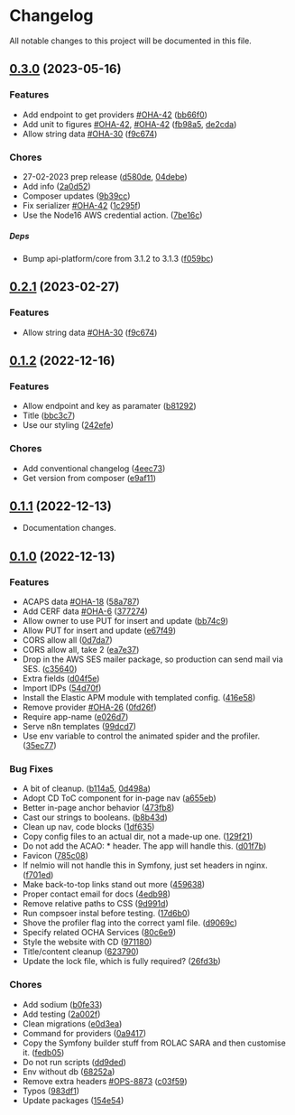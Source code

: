 <!--- BEGIN HEADER -->
# Changelog

All notable changes to this project will be documented in this file.
<!--- END HEADER -->

## [0.3.0](https://github.com/UN-OCHA/ocha-api-site/compare/v0.2.0...v0.3.0) (2023-05-16)

### Features

* Add endpoint to get providers [#OHA-42](https://https://humanitarian.atlassian.net/browse/OHA-42) ([bb66f0](https://github.com/UN-OCHA/ocha-api-site/commit/bb66f06cec38bfdc61ec36f6b7b9d7b9573ed3ef))
* Add unit to figures [#OHA-42](https://https://humanitarian.atlassian.net/browse/OHA-42), [#OHA-42](https://https://humanitarian.atlassian.net/browse/OHA-42) ([fb98a5](https://github.com/UN-OCHA/ocha-api-site/commit/fb98a531b10ad9e82566bf227b087b790117d229), [de2cda](https://github.com/UN-OCHA/ocha-api-site/commit/de2cdaa12648d50b6422272ddc8ca725c5bba2a9))
* Allow string data [#OHA-30](https://https://humanitarian.atlassian.net/browse/OHA-30) ([f9c674](https://github.com/UN-OCHA/ocha-api-site/commit/f9c6742b2580e74e275b8218d2b67ba664e3e266))

### Chores

* 27-02-2023 prep release ([d580de](https://github.com/UN-OCHA/ocha-api-site/commit/d580de906be7454cc7bf4963586096fb265be232), [04debe](https://github.com/UN-OCHA/ocha-api-site/commit/04debe676a0f516d836480a38f8e09accf81ac75))
* Add info ([2a0d52](https://github.com/UN-OCHA/ocha-api-site/commit/2a0d52d8959c8739ec1e2b942c6da4bd279cfe04))
* Composer updates ([9b39cc](https://github.com/UN-OCHA/ocha-api-site/commit/9b39cc9800bdb806e145090f449579503b971d94))
* Fix serializer [#OHA-42](https://https://humanitarian.atlassian.net/browse/OHA-42) ([1c295f](https://github.com/UN-OCHA/ocha-api-site/commit/1c295fbc72b6bea721d6fd784ec9c3718244b9df))
* Use the Node16 AWS credential action. ([7be16c](https://github.com/UN-OCHA/ocha-api-site/commit/7be16c3c34077d88883107266abef31ac622f132))

##### Deps

* Bump api-platform/core from 3.1.2 to 3.1.3 ([f059bc](https://github.com/UN-OCHA/ocha-api-site/commit/f059bcd2ea6a78303afaf847172622a2234282ba))

## [0.2.1](https://github.com/UN-OCHA/ocha-api-site/compare/v0.2.0...v0.2.1) (2023-02-27)

### Features

* Allow string data [#OHA-30](https://https://humanitarian.atlassian.net/browse/OHA-30) ([f9c674](https://github.com/UN-OCHA/ocha-api-site/commit/f9c6742b2580e74e275b8218d2b67ba664e3e266))

## [0.1.2](https://github.com/UN-OCHA/ocha-api-site/compare/v0.1.1...v0.1.2) (2022-12-16)

### Features

* Allow endpoint and key as paramater ([b81292](https://github.com/UN-OCHA/ocha-api-site/commit/b81292e845dda4c8e35b68ba8f5403134f50d19c))
* Title ([bbc3c7](https://github.com/UN-OCHA/ocha-api-site/commit/bbc3c77d91445eeaca634312c0ca63ef38c04f43))
* Use our styling ([242efe](https://github.com/UN-OCHA/ocha-api-site/commit/242efeaa6219fa93364a8723bd67c45bcd26daed))

### Chores

* Add conventional changelog ([4eec73](https://github.com/UN-OCHA/ocha-api-site/commit/4eec73f0d04b46cecd929ecfd842232ea9f8a2fd))
* Get version from composer ([e9af11](https://github.com/UN-OCHA/ocha-api-site/commit/e9af119162ab31112e21963e17544ca89aacdc1c))

## [0.1.1](https://github.com/UN-OCHA/ocha-api-site/compare/v0.1.0...v0.1.1) (2022-12-13)

* Documentation changes.

## [0.1.0](https://github.com/UN-OCHA/ocha-api-site/compare/1d0e18a996900b1ac687bc9fa4b9bc94ed960c11...v0.1.0) (2022-12-13)

### Features

* ACAPS data [#OHA-18](https://https://humanitarian.atlassian.net/browse/OHA-18) ([58a787](https://github.com/UN-OCHA/ocha-api-site/commit/58a787903a908d33f78c2a560b2bcef131126c41))
* Add CERF data [#OHA-6](https://https://humanitarian.atlassian.net/browse/OHA-6) ([377274](https://github.com/UN-OCHA/ocha-api-site/commit/377274f607dc87c296c3f5d6c68372e39f84fba3))
* Allow owner to use PUT for insert and update ([bb74c9](https://github.com/UN-OCHA/ocha-api-site/commit/bb74c937ba1d4cb0cf1f549a8f1f4956ff002e84))
* Allow PUT for insert and update ([e67f49](https://github.com/UN-OCHA/ocha-api-site/commit/e67f49ae0280104b49ba08aaf607320706107996))
* CORS allow all ([0d7da7](https://github.com/UN-OCHA/ocha-api-site/commit/0d7da70ee62d319ff0f364a23f5f206268d2bf0d))
* CORS allow all, take 2 ([ea7e37](https://github.com/UN-OCHA/ocha-api-site/commit/ea7e37ab7841d0bff920583ee1c0271975658d23))
* Drop in the AWS SES mailer package, so production can send mail via SES. ([c35640](https://github.com/UN-OCHA/ocha-api-site/commit/c3564064bcb124ac18c9ba8ec4851d778d1b03c3))
* Extra fields ([d04f5e](https://github.com/UN-OCHA/ocha-api-site/commit/d04f5ea2701561bbe6ac141dacab1698e8696f90))
* Import IDPs ([54d70f](https://github.com/UN-OCHA/ocha-api-site/commit/54d70f907120ba4bd8637bec50206280d095f8df))
* Install the Elastic APM module with templated config. ([416e58](https://github.com/UN-OCHA/ocha-api-site/commit/416e583f463625fe8b2264ed584957e4c6333cf8))
* Remove provider [#OHA-26](https://https://humanitarian.atlassian.net/browse/OHA-26) ([0fd26f](https://github.com/UN-OCHA/ocha-api-site/commit/0fd26fc4279ac8a3a1a95948ec4f13f3239857b3))
* Require app-name ([e026d7](https://github.com/UN-OCHA/ocha-api-site/commit/e026d72561682ab11aaa5889d7b4a77912bc0b44))
* Serve n8n templates ([99dcd7](https://github.com/UN-OCHA/ocha-api-site/commit/99dcd7c28ac30c8bab9fd5743cce5f7523e24869))
* Use env variable to control the animated spider and the profiler. ([35ec77](https://github.com/UN-OCHA/ocha-api-site/commit/35ec77b193f1e05aceb111f8f60999fefa2877be))

### Bug Fixes

* A bit of cleanup. ([b114a5](https://github.com/UN-OCHA/ocha-api-site/commit/b114a598f11aabc14d58aeb89d6ae94ed2400ee6), [0d498a](https://github.com/UN-OCHA/ocha-api-site/commit/0d498a2872b90df2925bfef4447111e6555780ed))
* Adopt CD ToC component for in-page nav ([a655eb](https://github.com/UN-OCHA/ocha-api-site/commit/a655eb9a9bbcd62e955dd2cfae254f8eb65c91b0))
* Better in-page anchor behavior ([473fb8](https://github.com/UN-OCHA/ocha-api-site/commit/473fb87fcda3c18fc4a29df2f496493e7e2d8152))
* Cast our strings to booleans. ([b8b43d](https://github.com/UN-OCHA/ocha-api-site/commit/b8b43db604fc4db9be86f3c8011fae3821e667c0))
* Clean up nav, code blocks ([1df635](https://github.com/UN-OCHA/ocha-api-site/commit/1df6352c3b93af016373fff047ab139738a8576e))
* Copy config files to an actual dir, not a made-up one. ([129f21](https://github.com/UN-OCHA/ocha-api-site/commit/129f21d498a3c0ce9855c6023dda47491c563ad8))
* Do not add the ACAO: * header. The app will handle this. ([d01f7b](https://github.com/UN-OCHA/ocha-api-site/commit/d01f7b2571ea8fdd5ddbc6382fa0b46f2ed47bf3))
* Favicon ([785c08](https://github.com/UN-OCHA/ocha-api-site/commit/785c0875b9d5169fe263e9a101aeb7ddff18dfaf))
* If nelmio will not handle this in Symfony, just set headers in nginx. ([f701ed](https://github.com/UN-OCHA/ocha-api-site/commit/f701ed8188ae414f2b361ccff070e467394488c9))
* Make back-to-top links stand out more ([459638](https://github.com/UN-OCHA/ocha-api-site/commit/459638ec698693d28c6a205083daf92a3cad7eaf))
* Proper contact email for docs ([4edb98](https://github.com/UN-OCHA/ocha-api-site/commit/4edb98dc0afdc42c586e98188cc24768c9760abb))
* Remove relative paths to CSS ([9d991d](https://github.com/UN-OCHA/ocha-api-site/commit/9d991d71e98e371a3331eafde21b780835b14a92))
* Run compsoer instal before testing. ([17d6b0](https://github.com/UN-OCHA/ocha-api-site/commit/17d6b015997ec05306834baa4239f5b23ba54341))
* Shove the profiler flag into the correct yaml file. ([d9069c](https://github.com/UN-OCHA/ocha-api-site/commit/d9069c9e44a72fb3a4d457eaece42d25ec8eb11d))
* Specify related OCHA Services ([80c6e9](https://github.com/UN-OCHA/ocha-api-site/commit/80c6e9025690b05a8c0c6063c9d8252f91cad4f6))
* Style the website with CD ([971180](https://github.com/UN-OCHA/ocha-api-site/commit/971180b217e9961dc79acacfd70cd5db2b8282bf))
* Title/content cleanup ([623790](https://github.com/UN-OCHA/ocha-api-site/commit/623790e5e9d90a20ab7ce4eb62ec3ee69d33db2a))
* Update the lock file, which is fully required? ([26fd3b](https://github.com/UN-OCHA/ocha-api-site/commit/26fd3bce7be11f02bf4a4b5e2822b59bf968799c))

### Chores

* Add sodium ([b0fe33](https://github.com/UN-OCHA/ocha-api-site/commit/b0fe3316eec150cf8b67bb7656582808ef9dc0a2))
* Add testing ([2a002f](https://github.com/UN-OCHA/ocha-api-site/commit/2a002f2d57cc1a3356c1897bc865462e687be128))
* Clean migrations ([e0d3ea](https://github.com/UN-OCHA/ocha-api-site/commit/e0d3ea32e0cbd22884600c40e97c888f5d89a9f4))
* Command for providers ([0a9417](https://github.com/UN-OCHA/ocha-api-site/commit/0a941777b9c57783e35d86086942497fb0e8499a))
* Copy the Symfony builder stuff from ROLAC SARA and then customise it. ([fedb05](https://github.com/UN-OCHA/ocha-api-site/commit/fedb0550c32bb97122854135e9f9611482090195))
* Do not run scripts ([dd9ded](https://github.com/UN-OCHA/ocha-api-site/commit/dd9deda1480645f763535f4c4bd866a801d4afdc))
* Env without db ([68252a](https://github.com/UN-OCHA/ocha-api-site/commit/68252af552afc411b55186509abaac96d481c784))
* Remove extra headers [#OPS-8873](https://https://humanitarian.atlassian.net/browse/OPS-8873) ([c03f59](https://github.com/UN-OCHA/ocha-api-site/commit/c03f5914e08ce8dd61652bd5a476735432434d06))
* Typos ([983df1](https://github.com/UN-OCHA/ocha-api-site/commit/983df1ac61ade9963969cf6414350f844ba9ccc1))
* Update packages ([154e54](https://github.com/UN-OCHA/ocha-api-site/commit/154e543491a2dcb7269bfd70fd58667615bd9810))

